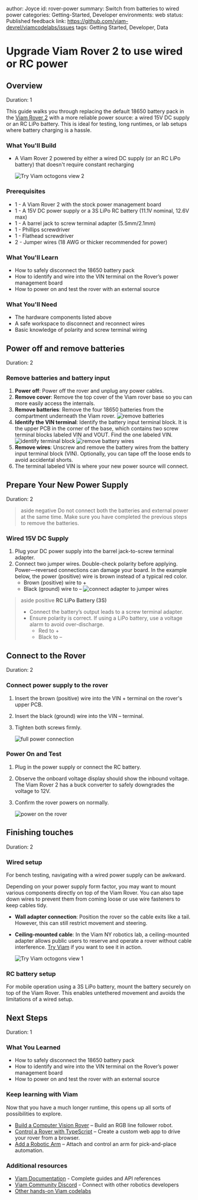 author: Joyce
id: rover-power
summary: Switch from batteries to wired power
categories: Getting-Started, Developer
environments: web
status: Published
feedback link: https://github.com/viam-devrel/viamcodelabs/issues
tags: Getting Started, Developer, Data

# Upgrade Viam Rover 2 to use wired or RC power

<!-- ------------------------ -->

## Overview

Duration: 1

This guide walks you through replacing the default 18650 battery pack in the [Viam Rover 2](https://www.viam.com/resources/rover) with a more reliable power source: a wired 15V DC supply or an RC LiPo battery. This is ideal for testing, long runtimes, or lab setups where battery charging is a hassle.

### What You'll Build

- A Viam Rover 2 powered by either a wired DC supply (or an RC LiPo battery) that doesn't require constant recharging

  ![Try Viam octogons view 2](assets/octo2.jpg)

### Prerequisites

- 1 - A Viam Rover 2 with the stock power management board
- 1 - A 15V DC power supply or a 3S LiPo RC battery (11.1V nominal, 12.6V max)
- 1 - A barrel jack to screw terminal adapter (5.5mm/2.1mm)
- 1 - Phillips screwdriver
- 1 - Flathead screwdriver
- 2 - Jumper wires (18 AWG or thicker recommended for power)

### What You'll Learn

- How to safely disconnect the 18650 battery pack
- How to identify and wire into the VIN terminal on the Rover’s power management board
- How to power on and test the rover with an external source

### What You'll Need

- The hardware components listed above
- A safe workspace to disconnect and reconnect wires
- Basic knowledge of polarity and screw terminal wiring

<!-- ------------------------ -->

## Power off and remove batteries

Duration: 2

### Remove batteries and battery input

1. **Power off**: Power off the rover and unplug any power cables.
1. **Remove cover**: Remove the top cover of the Viam rover base so you can more easily access the internals.
1. **Remove batteries**: Remove the four 18650 batteries from the compartment underneath the Viam rover.
   ![remove batteries](assets/emptyBatteries.png)
1. **Identify the VIN terminal**: Identify the battery input terminal block. It is the upper PCB in the corner of the base, which contains two screw terminal blocks labeled VIN and VOUT. Find the one labeled VIN.
   ![identify terminal block](assets/batteryInputTB.png)
   ![remove battery wires](assets/batteryWires.png)
1. **Remove wires**: Unscrew and remove the battery wires from the battery input terminal block (VIN). Optionally, you can tape off the loose ends to avoid accidental shorts.
1. The terminal labeled VIN is where your new power source will connect.

<!-- ------------------------ -->

## Prepare Your New Power Supply

Duration: 2

> aside negative
> Do not connect both the batteries and external power at the same time. Make sure you have completed the previous steps to remove the batteries.

### Wired 15V DC Supply

1. Plug your DC power supply into the barrel jack-to-screw terminal adapter.
1. Connect two jumper wires. Double-check polarity before applying. Power—reversed connections can damage your board. In the example below, the power (positive) wire is brown instead of a typical red color.
   - Brown (positive) wire to +
   - Black (ground) wire to –
     ![connect adapter to jumper wires](assets/wireToBarrel.png)

> aside positive
> **RC LiPo Battery (3S)**
>
> - Connect the battery’s output leads to a screw terminal adapter.
> - Ensure polarity is correct. If using a LiPo battery, use a voltage alarm to avoid over-discharge.
>   - Red to +
>   - Black to –

<!-- ------------------------ -->

## Connect to the Rover

Duration: 2

### Connect power supply to the rover

1. Insert the brown (positive) wire into the VIN + terminal on the rover's upper PCB.
1. Insert the black (ground) wire into the VIN – terminal.
1. Tighten both screws firmly.

   ![full power connection](assets/fullWired.png)

### Power On and Test

1. Plug in the power supply or connect the RC battery.
1. Observe the onboard voltage display should show the inbound voltage. The Viam Rover 2 has a buck converter to safely downgrades the voltage to 12V.
1. Confirm the rover powers on normally.

   ![power on the rover](assets/powerOn.png)

<!-- ------------------------ -->

## Finishing touches

Duration: 2

### Wired setup

For bench testing, navigating with a wired power supply can be awkward.

Depending on your power supply form factor, you may want to mount various components directly on top of the Viam Rover. You can also tape down wires to prevent them from coming loose or use wire fasteners to keep cables tidy.

- **Wall adapter connection**: Position the rover so the cable exits like a tail. However, this can still restrict movement and steering.
- **Ceiling-mounted cable**: In the Viam NY robotics lab, a ceiling-mounted adapter allows public users to reserve and operate a rover without cable interference. [Try Viam](https://app.viam.com/try) if you want to see it in action.

  ![Try Viam octogons view 1](assets/octo1.jpg)

### RC battery setup

For mobile operation using a 3S LiPo battery, mount the battery securely on top of the Viam Rover. This enables untethered movement and avoids the limitations of a wired setup.

<!-- ------------------------ -->

## Next Steps

Duration: 1

### What You Learned

- How to safely disconnect the 18650 battery pack
- How to identify and wire into the VIN terminal on the Rover’s power management board
- How to power on and test the rover with an external source

### Keep learning with Viam

Now that you have a much longer runtime, this opens up all sorts of possibilities to explore.

- [Build a Computer Vision Rover](https://docs.viam.com/tutorials/services/webcam-line-follower-robot/) – Build an RGB line follower robot.
- [Control a Rover with TypeScript](https://codelabs.viam.com/guide/drive-rover-ts/index.html) – Create a custom web app to drive your rover from a browser.
- [Add a Robotic Arm](https://docs.viam.com/tutorials/services/plan-motion-with-arm-gripper/) – Attach and control an arm for pick-and-place automation.

### Additional resources

- [Viam Documentation](https://docs.viam.com/) - Complete guides and API references
- [Viam Community Discord](http://discord.gg/viam) - Connect with other robotics developers
- [Other hands-on Viam codelabs](https://codelabs.viam.com/)
